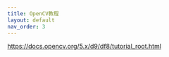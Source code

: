 ```yaml
---
title: OpenCV教程
layout: default
nav_order: 3
---
```


https://docs.opencv.org/5.x/d9/df8/tutorial_root.html